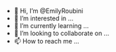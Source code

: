 - 👋 Hi, I’m @EmilyRoubini
- 👀 I’m interested in ...
- 🌱 I’m currently learning ...
- 💞️ I’m looking to collaborate on ...
- 📫 How to reach me ...

<!---
EmilyRoubini/EmilyRoubini is a ✨ special ✨ repository because its `README.md` (this file) appears on your GitHub profile.
You can click the Preview link to take a look at your changes.
--->
